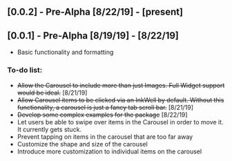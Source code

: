 ## [0.0.2] - Pre-Alpha [8/22/19] - [present]

## [0.0.1] - Pre-Alpha [8/19/19] - [8/22/19]
- Basic functionality and formatting

### To-do list:
- ~~Allow the Carousel to include more than just Images. Full Widget support would be ideal.~~ [8/21/19]
- ~~Allow Carousel items to be clicked via an InkWell by default. Without this functionality, a carousel is just a fancy tab scroll bar.~~ [8/21/19]
- ~~Develop some complex examples for the package~~ [8/22/19]
- Let users be able to swipe over items in the Carousel in order to move it. It currently gets stuck.
- Prevent tapping on items in the carousel that are too far away
- Customize the shape and size of the carousel
- Introduce more customization to individual items on the carousel
